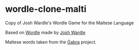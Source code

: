# wordle-clone-malti
Copy of Josh Wardle's Wordle Game for the Maltese Language

Based on <a href="https://www.powerlanguage.co.uk/wordle/" target='_blank'>Wordle</a> made by <a href="https://twitter.com/powerlanguish" target='_blank'>Josh Wardle</a> 

Maltese words taken from the <a href="https://mlrs.research.um.edu.mt/resources/gabra/" target='_blank'>Ġabra</a> project.
